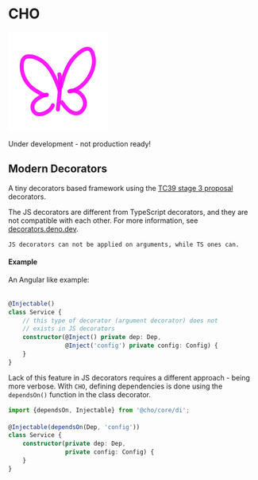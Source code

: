 # CHO

<img src="./assets/cho.svg"  alt="CHO" width="200"/>

Under development - not production ready!

## Modern Decorators

A tiny decorators based framework using the [TC39 stage 3 proposal](https://github.com/tc39/proposal-decorators)
decorators.

The JS decorators are different from TypeScript decorators, and they are not compatible with each other.
For more information, see [decorators.deno.dev](https://decorators.deno.dev/).

    JS decorators can not be applied on arguments, while TS ones can.

#### Example

An Angular like example:

```ts

@Injectable()
class Service {
    // this type of decorator (argument decorator) does not 
    // exists in JS decorators
    constructor(@Inject() private dep: Dep,
                @Inject('config') private config: Config) {
    }
}
```

Lack of this feature in JS decorators requires a different approach - being more verbose. With `CHO`, defining
dependencies
is done using the
`dependsOn()` function in the class decorator.

```ts
import {dependsOn, Injectable} from '@cho/core/di';

@Injectable(dependsOn(Dep, 'config'))
class Service {
    constructor(private dep: Dep,
                private config: Config) {
    }
}
```
